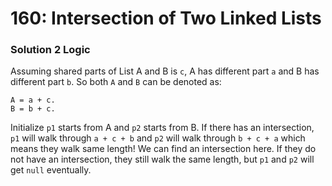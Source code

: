 # 160: Intersection of Two Linked Lists

### Solution 2 Logic
Assuming shared parts of List A and B is `c`, A has different part `a` and B has different part `b`. So both `A` and `B` can be denoted as:
```
A = a + c.
B = b + c.
``` 
Initialize `p1` starts from A and `p2` starts from B. If there has an intersection, `p1` will walk through `a + c + b` and `p2` will walk through `b + c + a` which means they walk same length! We can find an intersection here. If they do not have an intersection, they still walk the same length, but `p1` and `p2` will get `null` eventually. 